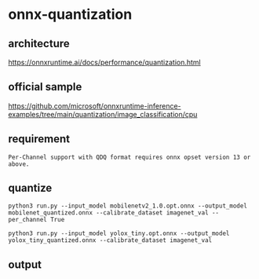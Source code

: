# onnx-quantization

## architecture

https://onnxruntime.ai/docs/performance/quantization.html

## official sample

https://github.com/microsoft/onnxruntime-inference-examples/tree/main/quantization/image_classification/cpu

## requirement

```Per-Channel support with QDQ format requires onnx opset version 13 or above.```

## quantize

```
python3 run.py --input_model mobilenetv2_1.0.opt.onnx --output_model mobilenet_quantized.onnx --calibrate_dataset imagenet_val --per_channel True
```

```
python3 run.py --input_model yolox_tiny.opt.onnx --output_model yolox_tiny_quantized.onnx --calibrate_dataset imagenet_val
```

## output
